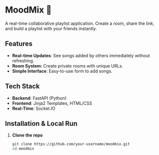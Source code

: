 # MoodMix 🎵

A real-time collaborative playlist application. Create a room, share the link, and build a playlist with your friends instantly.

## Features

- **Real-time Updates**: See songs added by others immediately without refreshing.
- **Room System**: Create private rooms with unique URLs.
- **Simple Interface**: Easy-to-use form to add songs.

## Tech Stack

- **Backend**: FastAPI (Python)
- **Frontend**: Jinja2 Templates, HTML/CSS
- **Real-Time**: Socket.IO 

## Installation & Local Run

1. **Clone the repo**
   ```bash
   git clone https://github.com/your-username/moodmix.git
   cd moodmix

